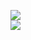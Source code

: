 [![](https://img.shields.io/badge/Made%20With-Github%20Spray-lightgrey.svg?style=for-the-badge&logo=github)](https://github.com/Annihil/github-spray#2369)  
[![](https://i.imgur.com/2DrTn0Z.gif)](https://github.com/Annihil/github-spray)
